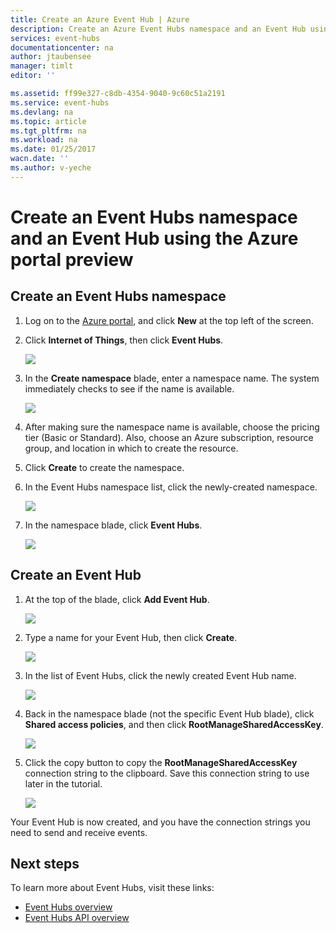 ```yaml
---
title: Create an Azure Event Hub | Azure
description: Create an Azure Event Hubs namespace and an Event Hub using the Azure portal preview
services: event-hubs
documentationcenter: na
author: jtaubensee
manager: timlt
editor: ''

ms.assetid: ff99e327-c8db-4354-9040-9c60c51a2191
ms.service: event-hubs
ms.devlang: na
ms.topic: article
ms.tgt_pltfrm: na
ms.workload: na
ms.date: 01/25/2017
wacn.date: ''
ms.author: v-yeche
---
```


# Create an Event Hubs namespace and an Event Hub using the Azure portal preview

## Create an Event Hubs namespace

1. Log on to the [Azure portal][Azure portal], and click **New** at the top left of the screen.

2. Click **Internet of Things**, then click **Event Hubs**.

    ![](./media/event-hubs-create/create-event-hub9.png)

3. In the **Create namespace** blade, enter a namespace name. The system immediately checks to see if the name is available.

    ![](./media/event-hubs-create/create-event-hub1.png)

4. After making sure the namespace name is available, choose the pricing tier (Basic or Standard). Also, choose an Azure subscription, resource group, and location in which to create the resource. 

5. Click **Create** to create the namespace.

6. In the Event Hubs namespace list, click the newly-created namespace.      

    ![](./media/event-hubs-create/create-event-hub2.png)

7. In the namespace blade, click **Event Hubs**.

    ![](./media/event-hubs-create/create-event-hub3.png)

## Create an Event Hub

1. At the top of the blade, click **Add Event Hub**.

    ![](./media/event-hubs-create/create-event-hub4.png)

2. Type a name for your Event Hub, then click **Create**.

    ![](./media/event-hubs-create/create-event-hub5.png)

3. In the list of Event Hubs, click the newly created Event Hub name. 

     ![](./media/event-hubs-create/create-event-hub6.png)

4. Back in the namespace blade (not the specific Event Hub blade), click **Shared access policies**, and then click **RootManageSharedAccessKey**.

     ![](./media/event-hubs-create/create-event-hub7.png)

5. Click the copy button to copy the **RootManageSharedAccessKey** connection string to the clipboard. Save this connection string to use later in the tutorial.

     ![](./media/event-hubs-create/create-event-hub8.png)

Your Event Hub is now created, and you have the connection strings you need to send and receive events.

## Next steps
To learn more about Event Hubs, visit these links:

* [Event Hubs overview](./event-hubs-overview.md)
* [Event Hubs API overview](./event-hubs-api-overview.md)

[Azure portal]: https://portal.azure.cn/